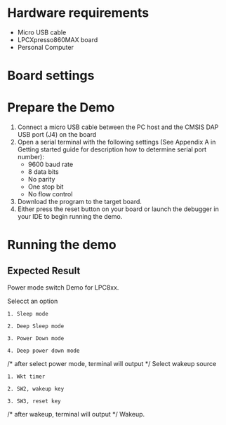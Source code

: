 Hardware requirements
=====================
- Micro USB cable
- LPCXpresso860MAX board
- Personal Computer

Board settings
============

Prepare the Demo
===============
1.  Connect a micro USB cable between the PC host and the CMSIS DAP USB port (J4) on the board
2.  Open a serial terminal with the following settings (See Appendix A in Getting started guide for description how to determine serial port number):
    - 9600 baud rate
    - 8 data bits
    - No parity
    - One stop bit
    - No flow control
3.  Download the program to the target board.
4.  Either press the reset button on your board or launch the debugger in your IDE to begin running the demo.

Running the demo
================
## Expected Result
Power mode switch Demo for LPC8xx.

Selecct an option

    1. Sleep mode

    2. Deep Sleep mode

    3. Power Down mode

    4. Deep power down mode
/* after select power mode, terminal will output */
Select wakeup source

    1. Wkt timer

    2. SW2, wakeup key

    3. SW3, reset key
/* after wakeup, terminal will output */
Wakeup.

